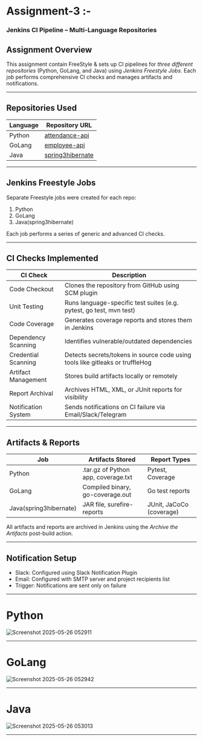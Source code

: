 # Assignment-3 :-

### Jenkins CI Pipeline – Multi-Language Repositories

##  Assignment Overview

This assignment contain FreeStyle & sets up CI pipelines for *three different repositories* (Python, GoLang, and Java) using *Jenkins Freestyle Jobs*. Each job performs comprehensive CI checks and manages artifacts and notifications.

---

##  Repositories Used

| Language | Repository URL                                                                 |
|----------|---------------------------------------------------------------------------------|
| Python   | [attendance-api](https://github.com/OT-MICROSERVICES/attendance-api)           |
| GoLang   | [employee-api](https://github.com/OT-MICROSERVICES/employee-api)               |
| Java     | [spring3hibernate](https://github.com/opstree/spring3hibernate.git)            |

---

##  Jenkins Freestyle Jobs

Separate Freestyle jobs were created for each repo:

1. Python
2. GoLang
3. Java(spring3hibernate) 

Each job performs a series of generic and advanced CI checks.

---

##  CI Checks Implemented

| CI Check               | Description                                                                 |
|------------------------|-----------------------------------------------------------------------------|
|  Code Checkout        | Clones the repository from GitHub using SCM plugin                          |
|  Unit Testing         | Runs language-specific test suites (e.g. pytest, go test, mvn test)   |
|  Code Coverage        | Generates coverage reports and stores them in Jenkins                       |
|  Dependency Scanning  | Identifies vulnerable/outdated dependencies                                 |
|  Credential Scanning  | Detects secrets/tokens in source code using tools like gitleaks or truffleHog |
|  Artifact Management  | Stores build artifacts locally or remotely        |
|  Report Archival      | Archives HTML, XML, or JUnit reports for visibility                         |
|  Notification System  | Sends notifications on CI failure via Email/Slack/Telegram                  |

---

##  Artifacts & Reports

| Job                | Artifacts Stored                     | Report Types             |
|--------------------|---------------------------------------|--------------------------|
| Python  | .tar.gz of Python app, coverage.txt | Pytest, Coverage         |
| GoLang   | Compiled binary, go-coverage.out      | Go test reports          |
| Java(spring3hibernate)| JAR file, surefire-reports            | JUnit, JaCoCo (coverage) |

All artifacts and reports are archived in Jenkins using the *Archive the Artifacts* post-build action.

---

##  Notification Setup

- Slack: Configured using Slack Notification Plugin
- Email: Configured with SMTP server and project recipients list
- Trigger: Notifications are sent only on failure

---


# Python

![Screenshot 2025-05-26 052911](https://github.com/user-attachments/assets/f210f728-30bd-4e58-844c-d9a4405a2920)

---
# GoLang

![Screenshot 2025-05-26 052942](https://github.com/user-attachments/assets/19ad9f80-075a-46b8-bbf1-46c6bd0abb4c)


---
# Java 

![Screenshot 2025-05-26 053013](https://github.com/user-attachments/assets/7219c828-f155-4a87-8f31-b6b845d41c9d)


---



